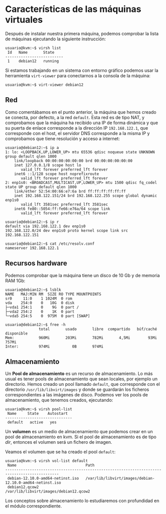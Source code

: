 # Características de las máquinas virtuales

Después de instalar nuestra primera máquina, podemos comprobar la lista de máquinas ejecutando la siguiente instrucción:

```
usuario@kvm:~$ virsh list
 Id   Name       State
--------------------------
 1    debian12   running
```

Si estamos trabajando en un sistema con entorno gráfico podemos usar la herramienta `virt-viewer` para conectarnos  a la consola de la máquina:

```
usuario@kvm:~$ virt-viewer debian12
```

## Red

Como comentábamos en el punto anterior, la máquina que hemos creado se conecta, por defecto, a la red `default`. Esta red es de tipo NAT, y comprobamos que la máquina ha recibido una IP de forma dinámica y que su puerta de enlace corresponde a la dirección IP `192.168.122.1`, que corresponde con el host, el servidor DNS corresponde a la misma IP y comprobamos que tiene resolución y acceso a internet:

```
usuario@debian12:~$ ip a
1: lo: <LOOPBACK,UP,LOWER_UP> mtu 65536 qdisc noqueue state UNKNOWN group default qlen 1000
    link/loopback 00:00:00:00:00:00 brd 00:00:00:00:00:00
    inet 127.0.0.1/8 scope host lo
       valid_lft forever preferred_lft forever
    inet6 ::1/128 scope host noprefixroute 
       valid_lft forever preferred_lft forever
2: enp1s0: <BROADCAST,MULTICAST,UP,LOWER_UP> mtu 1500 qdisc fq_codel state UP group default qlen 1000
    link/ether 52:54:00:66:e7:6a brd ff:ff:ff:ff:ff:ff
    inet 192.168.122.151/24 brd 192.168.122.255 scope global dynamic enp1s0
       valid_lft 3581sec preferred_lft 3581sec
    inet6 fe80::5054:ff:fe66:e76a/64 scope link 
       valid_lft forever preferred_lft forever

usuario@debian12:~$ ip r
default via 192.168.122.1 dev enp1s0 
192.168.122.0/24 dev enp1s0 proto kernel scope link src 192.168.122.151 

usuario@debian12:~$ cat /etc/resolv.conf 
nameserver 192.168.122.1
```

## Recursos hardware

Podemos comprobar que la máquina tiene un disco de 10 Gb y de memoria RAM 1Gb:

```
usuario@debian12:~$ lsblk
NAME   MAJ:MIN RM  SIZE RO TYPE MOUNTPOINTS
sr0     11:0    1 1024M  0 rom  
vda    254:0    0   10G  0 disk 
├─vda1 254:1    0    9G  0 part /
├─vda2 254:2    0    1K  0 part 
└─vda5 254:5    0  975M  0 part [SWAP]

usuario@debian12:~$ free -h
               total       usado       libre  compartido   búf/caché   disponible
Mem:           960Mi       203Mi       782Mi       4,5Mi        93Mi       757Mi
Inter:         974Mi          0B       974Mi
```

## Almacenamiento

Un **Pool de almacenamiento** es un recurso de almacenamiento. Lo más usual es tener pools de almacenamiento que sean locales, por ejemplo un directorio. Hemos creado un pool llamado `default`, que corresponde con el directorio `/usr/lib/libvirt/images` y donde se guardarán los ficheros correspondientes a las imágenes de disco. Podemos ver los pools de almacenamiento, que tenemos creados, ejecutando:

```
usuario@kvm:~$ virsh pool-list 
 Name     State    Autostart
------------------------------
 default   active   yes

```

Un **volumen** es un medio de almacenamiento que podemos crear en un pool de almacenamiento en kvm. Si el pool de almacenamiento es de tipo *dir*, entonces el volumen será un fichero de imagen.

Veamos el volumen que se ha creado el pool `default`:

```
usuario@kvm:~$ virsh vol-list default
 Name                               Path
----------------------------------------------------------------------------------------------
 debian-12.10.0-amd64-netinst.iso   /var/lib/libvirt/images/debian-12.10.0-amd64-netinst.iso
 debian12.qcow2                     /var/lib/libvirt/images/debian12.qcow2

```
Los conceptos sobre almacenamiento lo estudiaremos con profundidad en el módulo correspondiente.